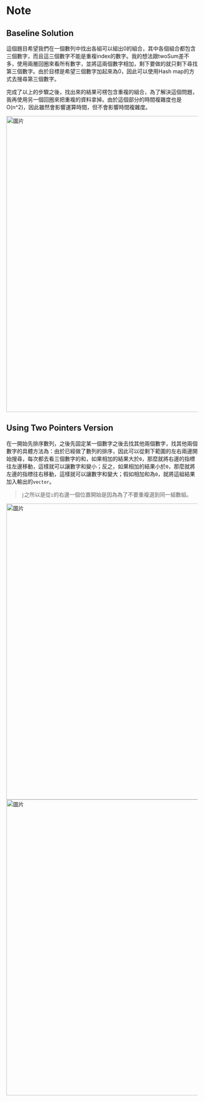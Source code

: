 # Note

## Baseline Solution

這個題目希望我們在一個數列中找出各組可以組出0的組合，其中各個組合都包含三個數字，而且這三個數字不能是重複index的數字。我的想法跟twoSum差不多，使用兩層回圈來看所有數字，並將這兩個數字相加，剩下要做的就只剩下尋找第三個數字。由於目標是希望三個數字加起來為0，因此可以使用Hash map的方式去搜尋第三個數字。

完成了以上的步驟之後，找出來的結果可楞包含重複的組合，為了解決這個問題，我再使用另一個回圈來把重複的資料拿掉。由於這個部分的時間複雜度也是O(n^2)，因此雖然會影響運算時間，但不會影響時間複雜度。

<img width="777" alt="圖片" src="https://user-images.githubusercontent.com/55487740/153605441-21571f5c-8d67-46e0-a178-dbd6b15502bc.png">

## Using Two Pointers Version

在一開始先排序數列，之後先固定某一個數字之後去找其他兩個數字，找其他兩個數字的具體方法為：由於已經做了數列的排序，因此可以從剩下範圍的左右兩邊開始搜尋，每次都去看三個數字的和，如果相加的結果大於`0`，那麼就將右邊的指標往左邊移動，這樣就可以讓數字和變小；反之，如果相加的結果小於`0`，那麼就將左邊的指標往右移動，這樣就可以讓數字和變大；假如相加和為`0`，就將這組結果加入輸出的`vector`。

> `j`之所以是從`i`的右邊一個位置開始是因為為了不要重複選到同一組數組。

<img width="777" alt="圖片" src="https://user-images.githubusercontent.com/55487740/153605576-912a2a1b-b3c8-4660-8fa9-c44274765d3f.png">

<img width="777" alt="圖片" src="https://user-images.githubusercontent.com/55487740/153605152-c27e7c09-dedd-489d-a73b-b2b67a3d8465.png">
